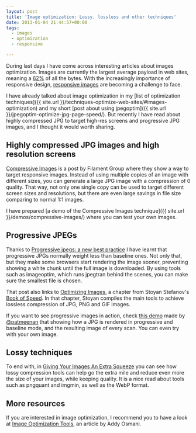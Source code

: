```yaml
---
layout: post
title: 'Image optimization: Lossy, lossless and other techniques'
date: 2013-01-04 21:44:57+00:00
tags:
  - images
  - optimization
  - responsive

---
```


During last days I have come across interesting articles about images optimization. Images are currently the largest average payload in web sites, meaning a [62%](http://httparchive.org/interesting.php) of all the bytes. With the increasingly importance of responsive design, [responsive images](http://css-tricks.com/which-responsive-images-solution-should-you-use/) are becoming a challenge to face.

I have already talked about image optimization in my [list of optimization techniques]({{ site.url }}/techniques-optimize-web-sites/#images-optimization) and my short [post about using jpegoptim]({{ site.url }}/jpegoptim-optimize-jpg-page-speed/). But recently I have read about highly compressed JPG to target high-res screens and progressive JPG images, and I thought it would worth sharing.

## Highly compressed JPG images and high resolution screens

[Compressive Images](http://filamentgroup.com/lab/rwd_img_compression/) is a post by Filament Group where they show a way to target responsive images. Instead of using multiple copies of an image with different sizes, you can generate a large JPG image with a compression of 0 quality. That way, not only one single copy can be used to target different screen sizes and resolutions, but there are even large savings in file size comparing to normal 1:1 images.

I have prepared [a demo of the Compressive Images technique]({{ site.url }}/demos/compressive-images/) where you can test your own images.

## Progressive JPEGs

Thanks to [Progressive jpegs: a new best practice](http://calendar.perfplanet.com/2012/progressive-jpegs-a-new-best-practice/) I have learnt that progressive JPGs normally weight less than baseline ones. Not only that, but they make some browsers start rendering the image sooner, preventing showing a white chunk until the full image is downloaded. By using tools such as imageoptim, which runs jpegtran behind the scenes, you can make sure the smallest file is chosen.

That post also links to [Optimizing Images](http://www.bookofspeed.com/chapter5.html), a chapter from Stoyan Stefanov's [Book of Speed](http://www.bookofspeed.com/). In that chapter, Stoyan compiles the main tools to achieve lossless compression of JPG, PNG and GIF images.

If you want to see progressive images in action, check [this demo](http://www.patrickmeenan.com/progressive/view.php?img=http%3A%2F%2Fi2.cdn.turner.com%2Fcnn%2Fdam%2Fassets%2F121205093053-leweb-cyborg-c1-main.jpg) made by [@patmeenan](https://twitter.com/patmeenan) that showing how a JPG is rendered in progressive and baseline mode, and the resulting image of every scan. You can even try with your own image.

## Lossy techniques

To end with, in [Giving Your Images An Extra Squeeze](http://calendar.perfplanet.com/2012/giving-your-images-an-extra-squeeze/) you can see how lossy compression tools can help go the extra mile and reduce even more the size of your images, while keeping quality. It is a nice read about tools such as pngquant and imgmin, as well as the WebP format.

## More resources

If you are interested in image optimization, I recommend you to have a look at [Image Optimization Tools](http://addyosmani.com/blog/image-optimization-tools/), an article by Addy Osmani.
